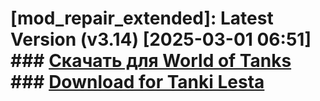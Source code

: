# [mod_repair_extended]: Latest Version (v3.14) [2025-03-01 06:51] ### [**Скачать для World of Tanks**](https://github.com/spoter/spoter-mods/releases/download/latest/mod_repair_extended.zip) ### [**Download for Tanki Lesta**](https://github.com/spoter/spoter-mods/releases/download/latest/mod_repair_extended_RU.zip) #





